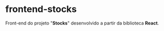 # frontend-stocks

Front-end do projeto "**Stocks**" desenvolvido a partir da biblioteca **React**.
